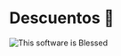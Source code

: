 Descuentos 🐁
=======

![This software is Blessed](https://img.shields.io/badge/blessed-100%25-770493.svg)
